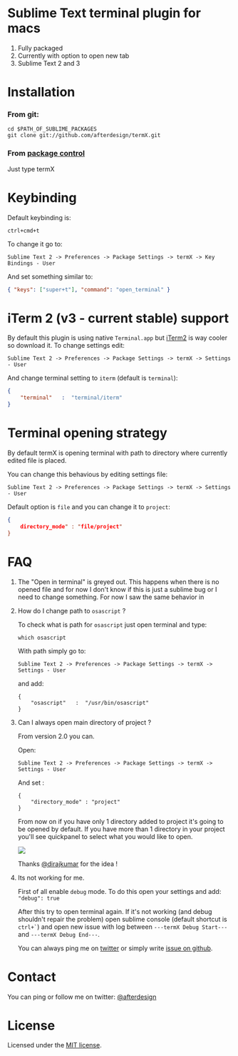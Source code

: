 # Sublime Text terminal plugin for macs

1. Fully packaged
2. Currently with option to open new tab
3. Sublime Text 2 and 3

# Installation
### From git:
```
cd $PATH_OF_SUBLIME_PACKAGES
git clone git://github.com/afterdesign/termX.git
```

### From [package control](http://wbond.net/sublime_packages/package_control)
Just type termX


# Keybinding

Default keybinding is:

```
ctrl+cmd+t
```

To change it go to:

```
Sublime Text 2 -> Preferences -> Package Settings -> termX -> Key Bindings - User
```

And set something similar to:

```json
{ "keys": ["super+t"], "command": "open_terminal" }
```

# iTerm 2 (v3 - current stable) support

By default this plugin is using native ```Terminal.app``` but [iTerm2](http://iterm2.com) is way cooler so download it.
To change settings edit:

```
Sublime Text 2 -> Preferences -> Package Settings -> termX -> Settings - User
```

And change terminal setting to ```iterm``` (default is ```terminal```):

```json
{
    "terminal"   :  "terminal/iterm"
}
```

# Terminal opening strategy

By default termX is opening terminal with path to directory where currently edited file is placed.

You can change this behavious by editing settings file:

```
Sublime Text 2 -> Preferences -> Package Settings -> termX -> Settings - User
```

Default option is ```file``` and you can change it to ```project```:

```json
{
    directory_mode" : "file/project"
}
```

# FAQ

1. The "Open in terminal" is greyed out.
    This happens when there is no opened file and for now I don't know if
    this is just a sublime bug or I need to change something.
        For now I saw the same behavior in


2. How do I change path to ``` osascript ``` ?

    To check what is path for ``` osascript ``` just open terminal and type:

    ```
    which osascript
    ```

    With path simply go to:

    ```
    Sublime Text 2 -> Preferences -> Package Settings -> termX -> Settings - User
    ```

    and add:

    ```
    {
        "osascript"   :  "/usr/bin/osascript"
    }
    ```

3. Can I always open main directory of project ?

    From version 2.0 you can.

    Open:
    ```
    Sublime Text 2 -> Preferences -> Package Settings -> termX -> Settings - User
    ```

    And set :
    ```
    {
        "directory_mode" : "project"
    }
    ```

    From now on if you have only 1 directory added to project it's going to be opened by default.
    If you have more than 1 directory in your project you'll see quickpanel to select what you would like to open.

    ![](https://raw.github.com/afterdesign/termX/master/messages/termx_2.gif)

    Thanks [@dirajkumar](https://github.com/dirajkumar) for the idea !

4. Its not working for me.

    First of all enable ```debug``` mode. To do this open your settings and add:
    ``` "debug": true ```

    After this try to open terminal again. If it's not working (and debug shouldn't repair the problem)
    open sublime console (default shortcut is ``` ctrl+` ```) and open new issue with log
    between ```---termX Debug Start---``` and ```---termX Debug End---```.

    You can always ping me on [twitter](http://twitter.com/afterdeign) or
    simply write [issue on github](https://github.com/afterdesign/termX/issues).

# Contact

You can ping or follow me on twitter: [@afterdesign](http://twitter.com/afterdesign)

# License

Licensed under the [MIT license](http://opensource.org/licenses/MIT).
